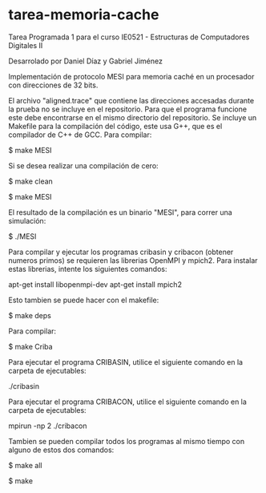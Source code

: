 ﻿# tarea-memoria-cache
Tarea Programada 1 para el curso
IE0521 - Estructuras de Computadores Digitales II

Desarrolado por Daniel Díaz y Gabriel Jiménez

Implementación de protocolo MESI para memoria caché en un procesador con direcciones de 32 bits.

El archivo "aligned.trace" que contiene las direcciones accesadas durante la prueba no se incluye en el repositorio. Para que el programa funcione este debe encontrarse en el mismo directorio del repositorio. Se incluye un Makefile para la compilación del código, este usa G++, que es el compilador de C++ de GCC. Para compilar:

$ make MESI

Si se desea realizar una compilación de cero:

$ make clean

$ make MESI

El resultado de la compilación es un binario "MESI", para correr una simulación:

$ ./MESI

Para compilar y ejecutar los programas cribasin y cribacon (obtener numeros primos) se requieren las librerias OpenMPI y mpich2. 
Para instalar estas librerias, intente los siguientes comandos:


apt-get install libopenmpi-dev
apt-get install mpich2

Esto tambien se puede hacer con el makefile:


$ make deps

Para compilar:


$ make Criba

Para ejecutar el programa CRIBASIN, utilice el siguiente comando en la carpeta de ejecutables:

./cribasin

Para ejecutar el programa CRIBACON, utilice el siguiente comando en la carpeta de ejecutables:

mpirun -np 2 ./cribacon


Tambien se pueden compilar todos los programas al mismo tiempo con alguno de estos dos comandos:

$ make all

$ make

